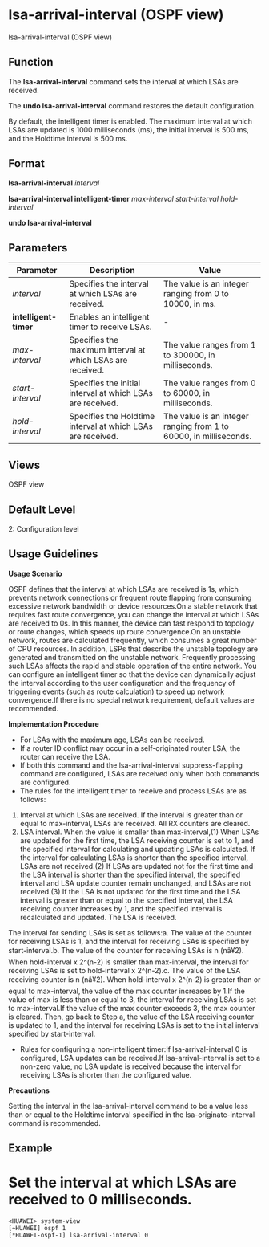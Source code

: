 lsa-arrival-interval (OSPF view)
================================

lsa-arrival-interval (OSPF view)

Function
--------



The **lsa-arrival-interval** command sets the interval at which LSAs are received.

The **undo lsa-arrival-interval** command restores the default configuration.



By default, the intelligent timer is enabled. The maximum interval at which LSAs are updated is 1000 milliseconds (ms), the initial interval is 500 ms, and the Holdtime interval is 500 ms.


Format
------

**lsa-arrival-interval** *interval*

**lsa-arrival-interval intelligent-timer** *max-interval* *start-interval* *hold-interval*

**undo lsa-arrival-interval**


Parameters
----------

| Parameter | Description | Value |
| --- | --- | --- |
| *interval* | Specifies the interval at which LSAs are received. | The value is an integer ranging from 0 to 10000, in ms. |
| **intelligent-timer** | Enables an intelligent timer to receive LSAs. | - |
| *max-interval* | Specifies the maximum interval at which LSAs are received. | The value ranges from 1 to 300000, in milliseconds. |
| *start-interval* | Specifies the initial interval at which LSAs are received. | The value ranges from 0 to 60000, in milliseconds. |
| *hold-interval* | Specifies the Holdtime interval at which LSAs are received. | The value is an integer ranging from 1 to 60000, in milliseconds. |



Views
-----

OSPF view


Default Level
-------------

2: Configuration level


Usage Guidelines
----------------

**Usage Scenario**

OSPF defines that the interval at which LSAs are received is 1s, which prevents network connections or frequent route flapping from consuming excessive network bandwidth or device resources.On a stable network that requires fast route convergence, you can change the interval at which LSAs are received to 0s. In this manner, the device can fast respond to topology or route changes, which speeds up route convergence.On an unstable network, routes are calculated frequently, which consumes a great number of CPU resources. In addition, LSPs that describe the unstable topology are generated and transmitted on the unstable network. Frequently processing such LSAs affects the rapid and stable operation of the entire network. You can configure an intelligent timer so that the device can dynamically adjust the interval according to the user configuration and the frequency of triggering events (such as route calculation) to speed up network convergence.If there is no special network requirement, default values are recommended.

**Implementation Procedure**

* For LSAs with the maximum age, LSAs can be received.
* If a router ID conflict may occur in a self-originated router LSA, the router can receive the LSA.
* If both this command and the lsa-arrival-interval suppress-flapping command are configured, LSAs are received only when both commands are configured.
* The rules for the intelligent timer to receive and process LSAs are as follows:

1. Interval at which LSAs are received. If the interval is greater than or equal to max-interval, LSAs are received. All RX counters are cleared.
2. LSA interval. When the value is smaller than max-interval,(1) When LSAs are updated for the first time, the LSA receiving counter is set to 1, and the specified interval for calculating and updating LSAs is calculated. If the interval for calculating LSAs is shorter than the specified interval, LSAs are not received.(2) If LSAs are updated not for the first time and the LSA interval is shorter than the specified interval, the specified interval and LSA update counter remain unchanged, and LSAs are not received.(3) If the LSA is not updated for the first time and the LSA interval is greater than or equal to the specified interval, the LSA receiving counter increases by 1, and the specified interval is recalculated and updated. The LSA is received.

The interval for sending LSAs is set as follows:a. The value of the counter for receiving LSAs is 1, and the interval for receiving LSAs is specified by start-interval.b. The value of the counter for receiving LSAs is n (nâ¥2). When hold-interval x 2^(n-2) is smaller than max-interval, the interval for receiving LSAs is set to hold-interval x 2^(n-2).c. The value of the LSA receiving counter is n (nâ¥2). When hold-interval x 2^(n-2) is greater than or equal to max-interval, the value of the max counter increases by 1.If the value of max is less than or equal to 3, the interval for receiving LSAs is set to max-interval.If the value of the max counter exceeds 3, the max counter is cleared. Then, go back to Step a, the value of the LSA receiving counter is updated to 1, and the interval for receiving LSAs is set to the initial interval specified by start-interval.

* Rules for configuring a non-intelligent timer:If lsa-arrival-interval 0 is configured, LSA updates can be received.If lsa-arrival-interval is set to a non-zero value, no LSA update is received because the interval for receiving LSAs is shorter than the configured value.

**Precautions**

Setting the interval in the lsa-arrival-interval command to be a value less than or equal to the Holdtime interval specified in the lsa-originate-interval command is recommended.


Example
-------

# Set the interval at which LSAs are received to 0 milliseconds.
```
<HUAWEI> system-view
[~HUAWEI] ospf 1
[*HUAWEI-ospf-1] lsa-arrival-interval 0

```
